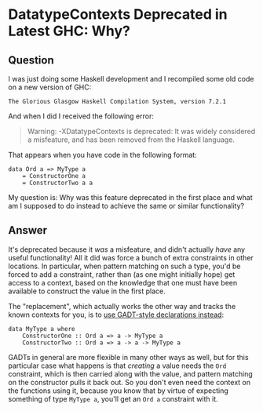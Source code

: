 
# DatatypeContexts Deprecated in Latest GHC: Why?

## Question
        
I was just doing some Haskell development and I recompiled some old code on a new version of GHC:

    The Glorious Glasgow Haskell Compilation System, version 7.2.1
    

And when I did I received the following error:

> Warning: -XDatatypeContexts is deprecated: It was widely considered a misfeature, and has been removed from the Haskell language.

That appears when you have code in the following format:

    data Ord a => MyType a
        = ConstructorOne a
        = ConstructorTwo a a
    

My question is: Why was this feature deprecated in the first place and what am I supposed to do instead to achieve the same or similar functionality?

## Answer
        
It's deprecated because it _was_ a misfeature, and didn't actually _have_ any useful functionality! All it did was force a bunch of extra constraints in other locations. In particular, when pattern matching on such a type, you'd be forced to add a constraint, rather than (as one might initially hope) get access to a context, based on the knowledge that one must have been available to construct the value in the first place.

The "replacement", which actually works the other way and tracks the known contexts for you, is to [use GADT-style declarations instead](https://downloads.haskell.org/~ghc/latest/docs/html/users_guide/glasgow_exts.html#generalised-algebraic-data-types-gadts):

    data MyType a where
        ConstructorOne :: Ord a => a -> MyType a
        ConstructorTwo :: Ord a => a -> a -> MyType a
    

GADTs in general are more flexible in many other ways as well, but for this particular case what happens is that _creating_ a value needs the `Ord` constraint, which is then carried along with the value, and pattern matching on the constructor pulls it back out. So you don't even need the context on the functions using it, because you know that by virtue of expecting something of type `MyType a`, you'll get an `Ord a` constraint with it.
